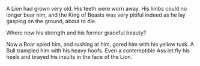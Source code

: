 A Lion had grown very old. His teeth were worn away. His limbs
could no longer bear him, and the King of Beasts was very pitiful
indeed as he lay gasping on the ground, about to die.

Where now his strength and his former graceful beauty?

Now a Boar spied him, and rushing at him, gored him with his
yellow tusk. A Bull trampled him with his heavy hoofs. Even a
contemptible Ass let fly his heels and brayed his insults in the
face of the Lion.

